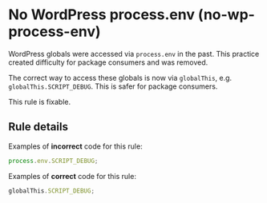 # No WordPress process.env (no-wp-process-env)

WordPress globals were accessed via `process.env` in the past. This practice created difficulty for
package consumers and was removed.

The correct way to access these globals is now via `globalThis`, e.g. `globalThis.SCRIPT_DEBUG`.
This is safer for package consumers.

This rule is fixable.

## Rule details

Examples of **incorrect** code for this rule:

```js
process.env.SCRIPT_DEBUG;
```

Examples of **correct** code for this rule:

```js
globalThis.SCRIPT_DEBUG;
```
